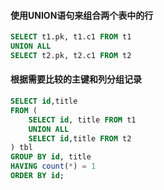 #### 使用UNION语句来组合两个表中的行
```sql
SELECT t1.pk, t1.c1 FROM t1
UNION ALL
SELECT t2.pk, t2.c1 FROM t2
```

#### 根据需要比较的主键和列分组记录
```sql
SELECT id,title
FROM (
    SELECT id, title FROM t1
    UNION ALL
    SELECT id,title FROM t2
) tbl
GROUP BY id, title
HAVING count(*) = 1
ORDER BY id;
```

